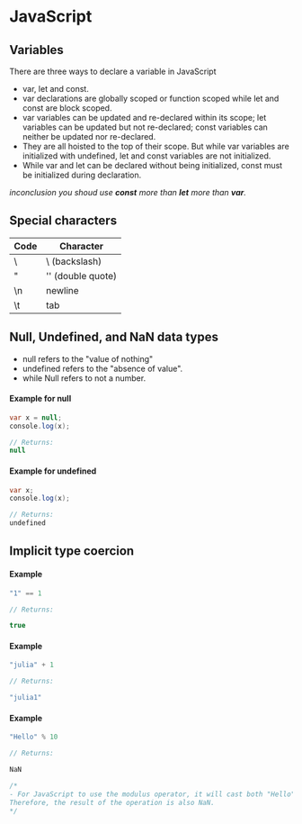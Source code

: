 # JavaScript

## Variables
There are three ways to declare a variable in JavaScript 
- var, let and const.
- var declarations are globally scoped or function scoped while let and const are block scoped.
- var variables can be updated and re-declared within its scope; let variables can be updated but not re-declared; const variables can neither be updated nor re-declared.
- They are all hoisted to the top of their scope. But while var variables are initialized with undefined, let and const variables are not initialized.
- While var and let can be declared without being initialized, const must be initialized during declaration.

 *inconclusion you shoud use ***const*** more than ***let*** more than ***var***.*
 
 ## Special characters
|Code|Character|
|--------|--------|
|    \\    |\ (backslash)|
|    \"    |'' (double quote)|
|    \n    |newline|
|    \t    |tab|

## Null, Undefined, and NaN data types
- null refers to the "value of nothing"
- undefined refers to the "absence of value".
- while Null refers to not a number.

#### Example for null
```java script 
var x = null;
console.log(x);

// Returns:
null
```
#### Example for undefined
```java script 
var x;
console.log(x);

// Returns:
undefined
```

## Implicit type coercion
#### Example
```java script
"1" == 1

// Returns:

true
```
#### Example
```java script
"julia" + 1

// Returns:

"julia1"
````
#### Example
```java script
"Hello" % 10

// Returns:

NaN

/*
- For JavaScript to use the modulus operator, it will cast both "Hello" and 10 into number data type. 10 already is a number, but what about "Hello"? When "Hello" is converted into a number, the result is NaN (Not a Number). You can see this by typing Number("Hello") in the console.
Therefore, the result of the operation is also NaN.
*/
```
## 










